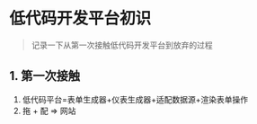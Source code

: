 # 低代码开发平台初识

>记录一下从第一次接触低代码开发平台到放弃的过程

## 1. 第一次接触

1. 低代码平台=表单生成器+仪表生成器+适配数据源+渲染表单操作
2. 拖 + 配 => 网站